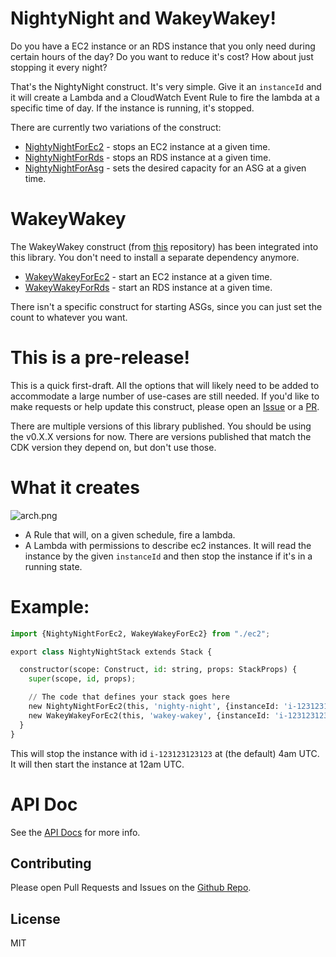 # NightyNight and WakeyWakey!

Do you have a EC2 instance or an RDS instance that you only need during certain hours of the day? Do you want to reduce it's cost? How about just stopping it every night?

That's the NightyNight construct. It's very simple. Give it an `instanceId` and it will create a Lambda and a CloudWatch Event Rule to fire the lambda at a specific time of day. If the instance is running, it's stopped.

There are currently two variations of the construct:

* [NightyNightForEc2](./API.md#matthewbonig-nightynight-nightynightforec2) - stops an EC2 instance at a given time.
* [NightyNightForRds](./API.md#matthewbonig-nightynight-nightynightforrds) - stops an RDS instance at a given time.
* [NightyNightForAsg](./API.md#matthewbonig-nightynight-nightynightforasg) - sets the desired capacity for an ASG at a given time.

# WakeyWakey

The WakeyWakey construct (from [this](https://github.com/mbonig/wakeywakey) repository) has been integrated into this library. You don't need to install
a separate dependency anymore.

* [WakeyWakeyForEc2](./API.md#matthewbonig-nightynight-wakeywakeyforec2) - start an EC2 instance at a given time.
* [WakeyWakeyForRds](./API.md#matthewbonig-nightynight-wakeywakeyforrds) - start an RDS instance at a given time.

There isn't a specific construct for starting ASGs, since you can just set the count to whatever you want.

# This is a pre-release!

This is a quick first-draft. All the options that will likely need to be added to accommodate a large
number of use-cases are still needed. If you'd like to make requests or help update this construct, please
open an [Issue](https://github.com/mbonig/nightynight/issues) or a [PR](https://github.com/mbonig/cicd-spa-website/pulls).

There are multiple versions of this library published. You should be using the v0.X.X versions for now.
There are versions published that match the CDK version they depend on, but don't use those.

# What it creates

![arch.png](./arch.png)

* A Rule that will, on a given schedule, fire a lambda.
* A Lambda with permissions to describe ec2 instances. It will read the instance by the given `instanceId` and then stop the instance if it's in a running state.

# Example:

```python
import {NightyNightForEc2, WakeyWakeyForEc2} from "./ec2";

export class NightyNightStack extends Stack {

  constructor(scope: Construct, id: string, props: StackProps) {
    super(scope, id, props);

    // The code that defines your stack goes here
    new NightyNightForEc2(this, 'nighty-night', {instanceId: 'i-123123123123'});
    new WakeyWakeyForEc2(this, 'wakey-wakey', {instanceId: 'i-123123123123'})
  }
}
```

This will stop the instance with id `i-123123123123` at (the default) 4am UTC. It will then start the instance at 12am UTC.

# API Doc

See the [API Docs](./API.md) for more info.

## Contributing

Please open Pull Requests and Issues on the [Github Repo](https://github.com/mbonig/nightynight).

## License

MIT
